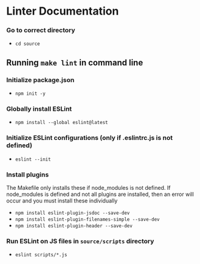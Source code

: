# Linter Documentation
### Go to correct directory
- ```cd source```

## Running ```make lint``` in command line
### Initialize package.json
- ```npm init -y```

### Globally install ESLint
- ```npm install --global eslint@latest```

### Initialize ESLint configurations (only if .eslintrc.js is not defined)
- ```eslint --init```

### Install plugins
The Makefile only installs these if node_modules is not defined. If node_modules is defined and not all plugins are installed, then an error will occur and you must install these individually
- ```npm install eslint-plugin-jsdoc --save-dev```
- ```npm install eslint-plugin-filenames-simple --save-dev```
- ```npm install eslint-plugin-header --save-dev```

### Run ESLint on JS files in ```source/scripts``` directory
- ```eslint scripts/*.js```

<!--
# Speed up subsequent runs with caching
- name: Cache node modules
  uses: actions/cache@v2
  env:
    cache-name: cache-node-modules
  with:
    # npm cache files are stored in `~/.npm` on Linux/macOS
    path: ~/.npm
    key: ${{ runner.os }}-build-${{ env.cache-name }}-${{ hashFiles('**/package-lock.json') }}
    restore-keys: |
      ${{ runner.os }}-build-${{ env.cache-name }}-
      ${{ runner.os }}-build-
      ${{ runner.os }}- 
-->